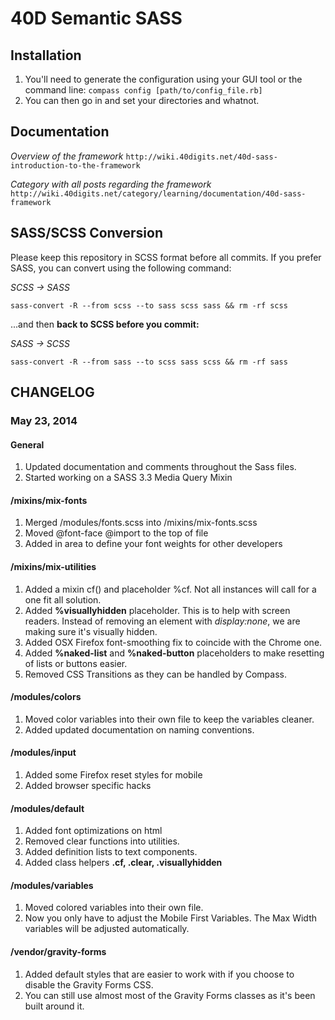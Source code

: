 # 40D Semantic SASS

Installation
------------
1. You'll need to generate the configuration using your GUI tool or the command line: `compass config [path/to/config_file.rb]`
2. You can then go in and set your directories and whatnot.

Documentation
-------------
*Overview of the framework*
`http://wiki.40digits.net/40d-sass-introduction-to-the-framework`

*Category with all posts regarding the framework*
`http://wiki.40digits.net/category/learning/documentation/40d-sass-framework`


SASS/SCSS Conversion
--------------------
Please keep this repository in SCSS format before all commits. If you prefer SASS, you can convert using the following command:

*SCSS -> SASS*

`sass-convert -R --from scss --to sass scss sass && rm -rf scss`

...and then **back to SCSS before you commit:**

*SASS -> SCSS*

`sass-convert -R --from sass --to scss sass scss && rm -rf sass`

## CHANGELOG

### May 23, 2014

#### General
1. Updated documentation and comments throughout the Sass files.
2. Started working on a SASS 3.3 Media Query Mixin

#### /mixins/mix-fonts
1. Merged /modules/fonts.scss into /mixins/mix-fonts.scss
2. Moved @font-face @import to the top of file
3. Added in area to define your font weights for other developers

#### /mixins/mix-utilities
1. Added a mixin cf() and placeholder %cf. Not all instances will call for a one fit all solution.
2. Added **%visuallyhidden** placeholder. This is to help with screen readers. Instead of removing an element with *display:none*, we are making sure it's visually hidden.
3. Added OSX Firefox font-smoothing fix to coincide with the Chrome one.
4. Added **%naked-list** and **%naked-button** placeholders to make resetting of lists or buttons easier.
5. Removed CSS Transitions as they can be handled by Compass.

#### /modules/colors
1. Moved color variables into their own file to keep the variables cleaner.
2. Added updated documentation on naming conventions.

#### /modules/input
1. Added some Firefox reset styles for mobile
2. Added browser specific hacks

#### /modules/default
1. Added font optimizations on html
2. Removed clear functions into utilities.
3. Added definition lists to text components.
4. Added class helpers **.cf, .clear, .visuallyhidden**

#### /modules/variables
1. Moved colored variables into their own file.
2. Now you only have to adjust the Mobile First Variables. The Max Width variables will be adjusted automatically.

#### /vendor/gravity-forms
1. Added default styles that are easier to work with if you choose to disable the Gravity Forms CSS.
2. You can still use almost most of the Gravity Forms classes as it's been built around it.